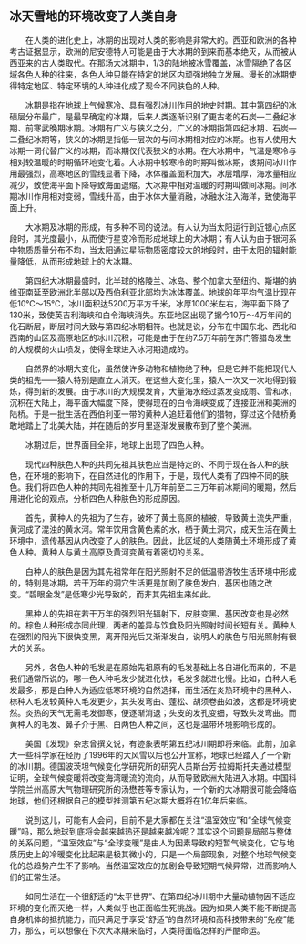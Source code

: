 ## 冰天雪地的环境改变了人类自身

　　在人类的进化史上，冰期的出现对人类的影响是非常大的。西亚和欧洲的各种考古证据显示，欧洲的尼安德特人可能是由于大冰期的到来而基本绝灭，从而被从西亚来的古人类取代。在那场大冰期中，1/3的陆地被冰雪覆盖，冰雪隔绝了各区域各色人种的往来，各色人种只能在特定的地区内顽强地独立发展。漫长的冰期使得特定地区、特定环境的人种进化成了现今不同肤色的人种。

　　冰期是指在地球上气候寒冷、具有强烈冰川作用的地史时期。其中第四纪的冰碛层分布最广，是最早确定的冰期，后来人类逐渐识别了更古老的石炭—二叠纪冰期、前寒武晚期冰期。冰期有广义与狭义之分，广义的冰期指第四纪冰期、石炭—二叠纪冰期等，狭义的冰期是指低一层次的与间冰期相对应的冰期。也有人使用大冰期一词代替广义的冰期，而冰期仅代表狭义的冰期。在大冰期中，气温是寒冷与相对较温暖的时期循环地变化着。大冰期中较寒冷的时期叫做冰期，该期间冰川作用最强烈，高寒地区的雪线显著下降，冰体覆盖面积加大，冰层增厚，海水量相应减少，致使海平面下降导致海面退缩。大冰期中相对温暖的时期叫做间冰期。间冰期冰川作用相对变弱，雪线升高，由于冰体大量消融，冰融水注入海洋，致使海平面上升。

　　大冰期及冰期的形成，有多种不同的说法。有人认为当太阳运行到近银心点区段时，其光度最小，从而使行星变冷而形成地球上的大冰期；有人认为由于银河系中物质质量分布不均，当太阳通过星际物质密度较大的地段时，由于太阳的辐射能量降低，从而形成地球上的大冰期。

　　第四纪大冰期最盛时，北半球的格陵兰、冰岛、整个加拿大至纽约、斯堪的纳维亚南延至欧洲北半部以及西伯利亚北部均为冰体覆盖。地球的年平均气温比现在低10℃～15℃，冰川面积达5200万平方千米，冰厚1000米左右，海平面下降了130米，致使英吉利海峡和白令海峡消失。东亚地区出现了据今10万～4万年间的化石断层，断层时间大致与第四纪冰期相符。也就是说，分布在中国东北、西北和西南的山区及高原地区的冰川沉积，可能是由于在约7.5万年前在苏门答腊岛发生的大规模的火山喷发，使得全球进入冰河期造成的。

　　自然界的冰期大变化，虽然使许多动物和植物绝了种，但是它并不能把现代人类的祖先——猿人特别是直立人消灭。在这些大变化里，猿人一次又一次地得到锻炼，得到新的发展。由于冰川的大规模发育，大量海水经过蒸发变成雨、雪和冰，沉积在大陆上，海平面大幅度下降，使得现在的白令海峡变成了连接亚洲和美洲的陆桥。于是一批生活在西伯利亚一带的黄种人追赶着他们的猎物，穿过这个陆桥勇敢地踏上了北美大陆，并在随后的岁月里逐渐发展散布到了整个美洲。

　　冰期过后，世界面目全非，地球上出现了四色人种。

　　现代四种肤色人种的共同先祖其肤色应当是特定的、不同于现在各人种的肤色，在环境的影响下，在自然进化的作用下，于是，现代人类有了四种不同的肤色。我们将四色人种的共同先祖推至十几万年前至二三万年前冰期间的暖期，然后用进化论的观点，分析四色人种肤色的形成原因。

　　首先，黄种人的先祖为了生存，破坏了黄土高原的植被，导致黄土流失严重，黄河成了混浊的黄水河。常年饮用含黄色素的水，栖于黄土洞穴，成天生活在黄土环境中，遗传基因从内改变了人的肤色。因此，此区域的人类随黄土环境形成了黄色人种。黄种人与黄土高原及黄河变黄有着密切的关系。

　　白种人的肤色是因为其先祖常年在阳光照射不足的低温带游牧生活环境中形成的，特别是冰期，若干万年的洞穴生活更是加剧了肤色发白，基因也随之改变。“碧眼金发”是低寒少光导致的，而非其先祖生来如此。

　　黑种人的先祖在若干万年的强烈阳光辐射下，皮肤变黑、基因改变也是必然的。棕色人种形成亦同此理，两者的差异与饮食及阳光照射时间长短有关。黄种人在强烈的阳光下很快变黑，离开阳光后又渐渐发白，说明人的肤色与阳光照射有很大的关系。

　　另外，各色人种的毛发是在原始先祖原有的毛发基础上各自进化而来的，不是我们通常所说的，哪一色人种毛发少就进化快，毛发多就进化慢。比如，白种人毛发最多，那是白种人为适应低寒环境的自然选择，而生活在炎热环境中的黑种人、棕种人毛发较黄种人毛发更少，其头发弯曲、蓬松、胡须卷曲如波，这都是环境使然。炎热的天气无需毛发御寒，便逐渐消退；头皮的发孔变细，导致头发弯曲。而黄种人的毛发、鼻子介于黑、白两色人种之间，这也是温带环境影响形成的。

　　美国《发现》杂志曾撰文说，有迹象表明第五纪冰川期即将来临。此前，加拿大一些科学家在经历了1996年的大风雪以后也公开宣称，地球已经踏入了一个新的冰川期。德国波茨坦气候变化学研究所的研究人员斯台芳·拉姆斯托夫通过模型证明，全球气候变暖将改变海湾暖流的流向，从而导致欧洲大陆进入冰期。中国科学院兰州高原大气物理研究所的汤懋苍等专家认为，一个新的大冰期很可能会降临地球，他们还根据自己的模型推测第五纪冰期大概将在1亿年后来临。

　　说到这儿，可能有人会问，目前不是大家都在关注“温室效应”和“全球气候变暖”吗，那么地球到底将会越来越热还是越来越冷呢？其实这个问题是局部与整体的关系问题，“温室效应”与“全球变暖”是由人为因素导致的短暂气候变化，它与地质历史上的冷暖变化比起来是极其微小的，只是一个局部现象，对整个地球气候变化的总趋势产生不了影响。当然温室效应的加剧会导致短期气候异常，进而影响人们的正常生活。

　　如同生活在一个很舒适的“太平世界”、在第四纪冰川期中大量动植物因不适应环境的变化而灭绝一样，人类似乎也正面临生死挑战。因为如果人类不能不断提高自身机体的抵抗能力，而只满足于享受“舒适”的自然环境和高科技带来的“免疫”能力，那么，可以想像在下次大冰期来临时，人类将面临怎样的严酷命运。

